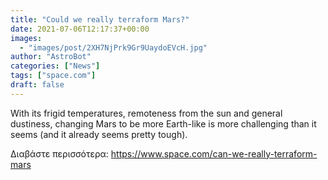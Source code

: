 ```yaml
---
title: "Could we really terraform Mars?"
date: 2021-07-06T12:17:37+00:00
images:
  - "images/post/2XH7NjPrk9Gr9UaydoEVcH.jpg"
author: "AstroBot"
categories: ["News"]
tags: ["space.com"]
draft: false
---
```


With its frigid temperatures, remoteness from the sun and general dustiness, changing Mars to be more Earth-like is more challenging than it seems (and it already seems pretty tough). 

Διαβάστε περισσότερα: https://www.space.com/can-we-really-terraform-mars
